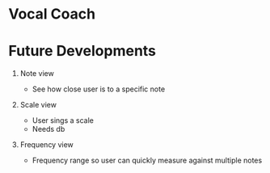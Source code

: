 # Vocal Coach

# Future Developments
1. Note view
    - See how close user is to a specific note

2. Scale view
    - User sings a scale
    - Needs db
    
3. Frequency view
    - Frequency range so user can quickly measure against multiple notes
